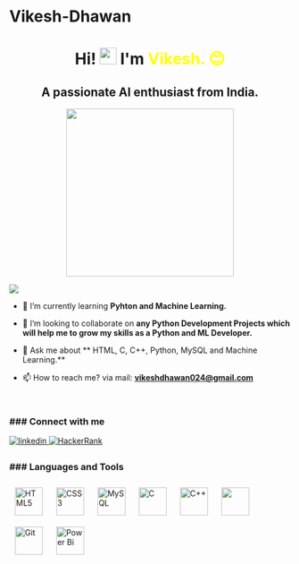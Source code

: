 # Vikesh-Dhawan
<h1    align="center">Hi! <img src="https://media.giphy.com/media/hvRJCLFzcasrR4ia7z/giphy.gif" width="30px"> I'm <span style="color:yellow;">Vikesh. 😊</span></h1>



<h2 align="center">A passionate  AI enthusiast from India.</h2>

   <p align="center">
  <img src= "https://i.pinimg.com/originals/ef/2d/b0/ef2db0885d94fd149a4b7914923bb2a3.gif"  width="300" height="300">
  </p>

 
 ![](https://komarev.com/ghpvc/?username=VikeshDhawan02&color=ff8c00)
  
 - 🌱 I’m currently learning **Pyhton and Machine Learning.**

- 👯 I’m looking to collaborate on **any Python Development Projects which will help me to grow my skills as a Python and ML Developer.**

- 💬 Ask me about ** HTML, C, C++, Python, MySQL and Machine Learning.**

- 📫 How to reach me? via mail: **vikeshdhawan024@gmail.com**

<br>

<h3 align="left">### Connect with me</h3>

<a href="https://www.linkedin.com/in/vikesh-dhawan/=" target="_blank">
<img src=https://img.shields.io/badge/linkedin-%231E77B5.svg?&style=for-the-badge&logo=linkedin&logoColor=white alt=linkedin style="margin-bottom: 5px;" />
</a> 
<a href="https://www.hackerrank.com/vikeshdhawan024?hr_r=1" target="_blank">
<img src=	https://img.shields.io/badge/-Hackerrank-2EC866?style=for-the-badge&logo=HackerRank&logoColor=white alt=HackerRank style="margin-bottom: 5px;" />
</a>
<br>


<h3 align="left">### Languages and Tools</h3>
<div align="left">   
<a href="https://en.wikipedia.org/wiki/HTML5" target="_blank"><img style="margin: 10px" src="https://profilinator.rishav.dev/skills-assets/html5-original-wordmark.svg" alt="HTML5" height="50" /></a>  
<a href="https://www.w3schools.com/css/" target="_blank"><img style="margin: 10px" src="https://profilinator.rishav.dev/skills-assets/css3-original-wordmark.svg" alt="CSS3" height="50" /></a>     
<a href="https://www.mysql.com/" target="_blank"><img style="margin: 10px" src="https://profilinator.rishav.dev/skills-assets/mysql-original-wordmark.svg" alt="MySQL" height="50" /></a>  
<a href="https://www.cprogramming.com/" target="_blank"><img style="margin: 10px" src="https://profilinator.rishav.dev/skills-assets/c-original.svg" alt="C" height="50" /></a>  
<a href="https://www.cplusplus.com/" target="_blank"><img style="margin: 10px" src="https://profilinator.rishav.dev/skills-assets/cplusplus-original.svg" alt="C++" height="50" /></a>  
<a href="https://www.python.org/" target="_blank"><img style="margin: 10px" src="https://i.pinimg.com/originals/95/91/ed/9591ed82caa8d20c30db96cb7298d3a9.png" height="50" /></a>
<a href="https://github.com/" target="_blank"><img style="margin: 10px" src="https://profilinator.rishav.dev/skills-assets/git-scm-icon.svg" alt="Git" height="50" /></a>     
<a href="https://powerbi.microsoft.com/en-us/" target="_blank"><img style="margin: 10px" src="https://profilinator.rishav.dev/skills-assets/powerbi.png" alt="Power Bi" height="50" /></a>  
</div>

